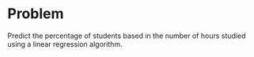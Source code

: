 # Problem
Predict the percentage of students based in the number of hours studied using a linear regression algorithm.

